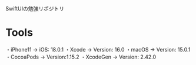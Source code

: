 SwiftUIの勉強リポジトリ

# Tools
・iPhone11 -> iOS: 18.0.1
・Xcode -> Version: 16.0
・macOS -> Version: 15.0.1
・CocoaPods -> Version:1.15.2
・XcodeGen -> Version: 2.42.0
